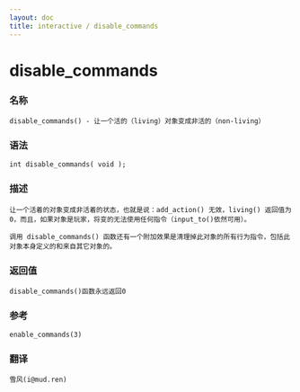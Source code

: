 ```yaml
---
layout: doc
title: interactive / disable_commands
---
```

# disable_commands

### 名称

    disable_commands() - 让一个活的（living）对象变成非活的（non-living）

### 语法

    int disable_commands( void );

### 描述

    让一个活着的对象变成非活着的状态，也就是说：add_action() 无效，living() 返回值为0，而且，如果对象是玩家，将变的无法使用任何指令（input_to()依然可用）。

    调用 disable_commands() 函数还有一个附加效果是清理掉此对象的所有行为指令，包括此对象本身定义的和来自其它对象的。

### 返回值

    disable_commands()函数永远返回0

### 参考

    enable_commands(3)

### 翻译

    雪风(i@mud.ren)
